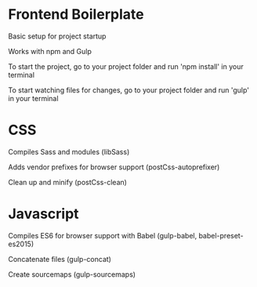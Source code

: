 # Frontend Boilerplate
Basic setup for project startup

Works with npm and Gulp

To start the project, go to your project folder and run 'npm install' in your terminal

To start watching files for changes, go to your project folder and run 'gulp' in your terminal

# CSS
Compiles Sass and modules (libSass)

Adds vendor prefixes for browser support (postCss-autoprefixer)

Clean up and minify (postCss-clean)

# Javascript
Compiles ES6 for browser support with Babel (gulp-babel, babel-preset-es2015)

Concatenate files (gulp-concat)

Create sourcemaps (gulp-sourcemaps)
